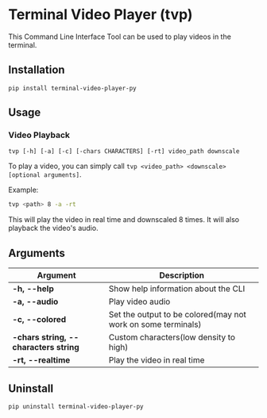 # Terminal Video Player (tvp)

This Command Line Interface Tool can be used to play videos in the terminal.

## Installation

`pip install terminal-video-player-py`

## Usage

### Video Playback

`tvp [-h] [-a] [-c] [-chars CHARACTERS] [-rt] video_path downscale`

To play a video, you can simply call `tvp <video_path> <downscale> [optional arguments]`.

Example:
``` bash
tvp <path> 8 -a -rt
```
This will play the video in real time and downscaled 8 times. It will also playback the video's audio.

## Arguments

| Argument  | Description |
| ------------- | ------------- |
| **-h, --help**  | Show help information about the CLI  |
| **-a, --audio**  | Play video audio  |
| **-c, --colored**  | Set the output to be colored(may not work on some terminals)  |
| **-chars string, --characters string**  | Custom characters(low density to high)  |
| **-rt, --realtime**  | Play the video in real time  |

## Uninstall

`pip uninstall terminal-video-player-py`
